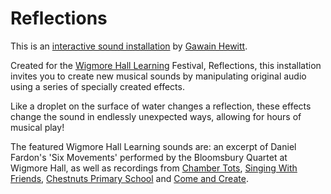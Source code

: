 # Reflections

This is an [interactive sound installation](https://www.wigmoreinteractive.com/) by [Gawain Hewitt](https://gawainhewitt.co.uk/).

Created for the [Wigmore Hall Learning](https://wigmore-hall.org.uk/learning/learning-landing-page) Festival, Reflections, this installation invites you to create new musical sounds by manipulating original audio using a series of specially created effects.

Like a droplet on the surface of water changes a reflection, these effects change the sound in endlessly unexpected ways, allowing for hours of musical play!

The featured Wigmore Hall Learning sounds are: an excerpt of Daniel Fardon's 'Six Movements' performed by the Bloomsbury Quartet at Wigmore Hall, as well as recordings from [Chamber Tots](https://wigmore-hall.org.uk/learning/chamber-tots), [Singing With Friends](https://wigmore-hall.org.uk/learning/music-for-life), [Chestnuts Primary School](https://wigmore-hall.org.uk/learning/partner-schools-programme) and [Come and Create](https://wigmore-hall.org.uk/learning/come-and-create). 
